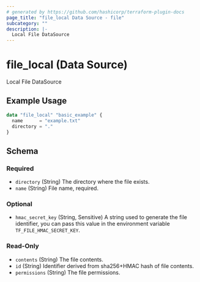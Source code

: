 ```yaml
---
# generated by https://github.com/hashicorp/terraform-plugin-docs
page_title: "file_local Data Source - file"
subcategory: ""
description: |-
  Local File DataSource
---
```


# file_local (Data Source)

Local File DataSource

## Example Usage

```terraform
data "file_local" "basic_example" {
  name      = "example.txt"
  directory = "."
}
```

<!-- schema generated by tfplugindocs -->
## Schema

### Required

- `directory` (String) The directory where the file exists.
- `name` (String) File name, required.

### Optional

- `hmac_secret_key` (String, Sensitive) A string used to generate the file identifier, you can pass this value in the environment variable `TF_FILE_HMAC_SECRET_KEY`.

### Read-Only

- `contents` (String) The file contents.
- `id` (String) Identifier derived from sha256+HMAC hash of file contents.
- `permissions` (String) The file permissions.

